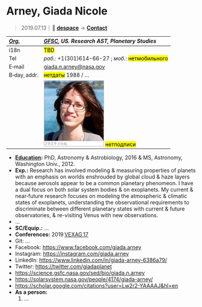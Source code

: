 # Arney, Giada Nicole
> 2019.07.13 ┊ **🚀 [despace](index.md)** → **[Contact](contact.md)**

|*[Org.](contact.md)*|*[GFSC](zz_gfsc.md), US. Research AST, Planetary Studies*|
|:--|:--|
|i18n| <mark>TBD</mark> |
|Tel|*раб.:* +1(301)614-66-27 ; *моб.:* <mark>нетмобильного</mark> |
|E‑mail| <giada.n.arney@nasa.gov> |
|B‑day, addr.| <mark>нетдаты</mark> 1988 / … |
|| [![](f/contact/a/arney_001_photo_thumb.jpg)](f/contact/a/arney_001_photo.jpg) <mark>нетподписи</mark> |

   - **[Education](edu.md):** PhD, Astronomy & Astrobiology, 2016 & MS, Astronomy, Washington Univ., 2012.
   - **Exp.:** Research has involved modeling & measuring properties of planets with an emphasis on worlds enshrouded by global cloud & haze layers because aerosols appear to be a common planetary phenomeon. I have a dual focus on both solar system bodies & on exoplanets. My current & near‑future research focuses on modeling the atmospheric & climatic states of exoplanets, understanding the observational requirements to discriminate between different planetary states with current & future observatories, & re-visiting Venus with new observations.
   - …
   - **SC/Equip.:** …
   - **Conferences:** 2019 [VEXAG 17](vexag_2019.md)
   - Git: …
   - Facebook: <https://www.facebook.com/giada.arney>
   - Instagram: <https://instagram.com/giada.arney>
   - LinkedIn: <https://www.linkedin.com/in/giada-arney-6386a79/>
   - Twitter: <https://twitter.com/giadaplanet>
   - <https://science.gsfc.nasa.gov/sed/bio/giada.n.arney>
   - <https://solarsystem.nasa.gov/people/4174/giada-arney/>
   - <https://scholar.google.com/citations?user=Lw2r2-YAAAAJ&hl=en>
   - **As a person:**
      1. …
